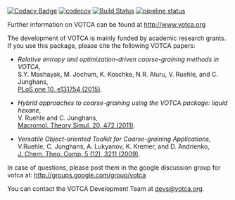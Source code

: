 [![Codacy Badge](https://api.codacy.com/project/badge/Grade/2fff2f588e7e40bd93292016052e6224)](https://www.codacy.com/manual/votca-package/csg?utm_source=github.com&amp;utm_medium=referral&amp;utm_content=votca/csg&amp;utm_campaign=Badge_Grade)
[![codecov](https://codecov.io/gh/votca/csg/branch/master/graph/badge.svg)](https://codecov.io/gh/votca/csg)
[![Build Status](https://travis-ci.org/votca/csg.svg?branch=master)](https://travis-ci.org/votca/csg)
[![pipeline status](https://gitlab.com/votca/csg/badges/master/pipeline.svg)](https://gitlab.com/votca/csg/commits/master)

Further information on VOTCA can be found at <http://www.votca.org>

The development of VOTCA is mainly funded by academic research grants. If you
use this package, please cite the following VOTCA papers:

* _Relative entropy and optimization-driven coarse-graining methods in VOTCA_,  
  S.Y. Mashayak, M. Jochum, K. Koschke, N.R. Aluru, V. Ruehle, and C.
  Junghans,  
  [PLoS one 10, e131754 (2015)](http://dx.doi.org/10.1371/journal.pone.0131754).

* _Hybrid approaches to coarse-graining using the VOTCA package: liquid
  hexane_,  
  V. Ruehle and C. Junghans,  
  [Macromol. Theory Simul. 20, 472 (2011)](http://dx.doi.org/10.1002/mats.201100011).

* _Versatile Object-oriented Toolkit for Coarse-graining Applications_,  
  V.Ruehle, C. Junghans, A. Lukyanov, K. Kremer, and D. Andrienko,  
  [J. Chem. Theo. Comp. 5 (12), 3211 (2009)](http://dx.doi.org/10.1021/ct900369w).

In case of questions, please post them in the google discussion group for votca
at: <http://groups.google.com/group/votca>

You can contact the VOTCA Development Team at devs@votca.org.
